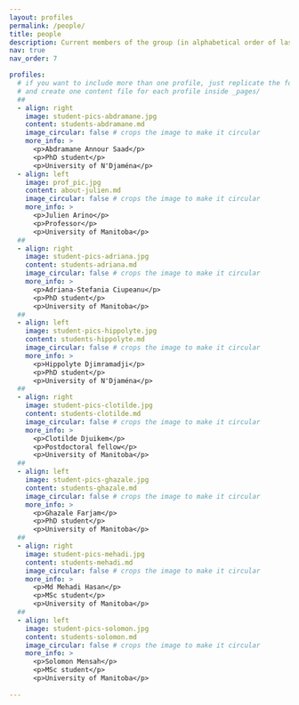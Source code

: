 ```yaml
---
layout: profiles
permalink: /people/
title: people
description: Current members of the group (in alphabetical order of last name)
nav: true
nav_order: 7

profiles:
  # if you want to include more than one profile, just replicate the following block
  # and create one content file for each profile inside _pages/
  ##
  - align: right
    image: student-pics-abdramane.jpg
    content: students-abdramane.md
    image_circular: false # crops the image to make it circular
    more_info: >
      <p>Abdramane Annour Saad</p>
      <p>PhD student</p>
      <p>University of N'Djaména</p>
  - align: left
    image: prof_pic.jpg
    content: about-julien.md
    image_circular: false # crops the image to make it circular
    more_info: >
      <p>Julien Arino</p>
      <p>Professor</p>
      <p>University of Manitoba</p>
  ##
  - align: right
    image: student-pics-adriana.jpg
    content: students-adriana.md
    image_circular: false # crops the image to make it circular
    more_info: >
      <p>Adriana-Stefania Ciupeanu</p>
      <p>PhD student</p>
      <p>University of Manitoba</p>
  ##
  - align: left
    image: student-pics-hippolyte.jpg
    content: students-hippolyte.md
    image_circular: false # crops the image to make it circular
    more_info: >
      <p>Hippolyte Djimramadji</p>
      <p>PhD student</p>
      <p>University of N'Djaména</p>
  ##
  - align: right
    image: student-pics-clotilde.jpg
    content: students-clotilde.md
    image_circular: false # crops the image to make it circular
    more_info: >
      <p>Clotilde Djuikem</p>
      <p>Postdoctoral fellow</p>
      <p>University of Manitoba</p>
  ##
  - align: left
    image: student-pics-ghazale.jpg
    content: students-ghazale.md
    image_circular: false # crops the image to make it circular
    more_info: >
      <p>Ghazale Farjam</p>
      <p>PhD student</p>
      <p>University of Manitoba</p>
  ##
  - align: right
    image: student-pics-mehadi.jpg
    content: students-mehadi.md
    image_circular: false # crops the image to make it circular
    more_info: >
      <p>Md Mehadi Hasan</p>
      <p>MSc student</p>
      <p>University of Manitoba</p>
  ##
  - align: left
    image: student-pics-solomon.jpg
    content: students-solomon.md
    image_circular: false # crops the image to make it circular
    more_info: >
      <p>Solomon Mensah</p>
      <p>MSc student</p>
      <p>University of Manitoba</p>
      
---
```

